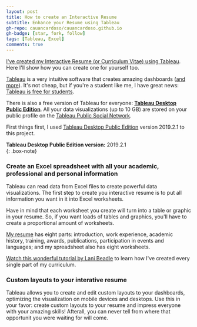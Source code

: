```yaml
---
layout: post
title: How to create an Interactive Resume
subtitle: Enhance your Resume using Tableau
gh-repo: cauancardoso/cauancardoso.github.io
gh-badge: [star, fork, follow]
tags: [Tableau, Excel]
comments: true
---
```


[I've created my Interactive Resume (or Curriculum Vitae) using Tableau](https://public.tableau.com/profile/cauan.cardoso#!/vizhome/CV_15638506371700/CV). Here I'll show how you can create one for yourself too.

[Tableau](https://www.tableau.com/) is a very intuitive software that creates amazing dashboards ([and more](https://www.tableau.com/#hero-video)). It's not cheap, but if you're a student like me, I have great news: [Tableau is free for students](https://www.tableau.com/academic).

There is also a free version of Tableau for everyone: [**Tableau Desktop Public Edition**](https://public.tableau.com/en-us/s/download/). All your data visualizations (up to 10 GB) are stored on your public profile on the [Tableau Public Social Network](https://public.tableau.com/en-us/s/).

First things first, I used [Tableau Desktop Public Edition](https://www.pgadmin.org/download/) version 2019.2.1 to this project.

**Tableau Desktop Public Edition version:** 2019.2.1  
{: .box-note}

### Create an Excel spreadsheet with all your academic, professional and personal information

Tableau can read data from Excel files to create powerful data visualizations. The first step to create you interactive resume is to put all information you want in it into Excel worksheets.

Have in mind that each worksheet you create will turn into a table or graphic in your resume. So, if you want loads of tables and graphics, you'll have to create a proportional amount of worksheets.

[My resume](https://cauancardoso.github.io/cv/) has eight parts: introduction, work experience, academic history, training, awards, publications, participation in events and languages; and my spreadsheet also has eight worksheets.

[Watch this wonderful tutorial by Lani Beadle](https://public.tableau.com/en-us/s/blog/2016/09/how-create-interactive-resume-tableau) to learn how I've created every single part of my curriculum.

### Custom layouts to your interative resume

Tableau allows you to create and edit custom layouts to your dashboards, optimizing the visualization on mobile devices and desktops. Use this in your favor: create custom layouts to your resume and impress everyone with your amazing skills! Afterall, you can never tell from where that opportunit you were waiting for will come.
